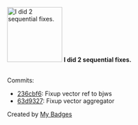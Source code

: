 <img src="https://my-badges.github.io/my-badges/fix-2.png" alt="I did 2 sequential fixes." title="I did 2 sequential fixes." width="128">
<strong>I did 2 sequential fixes.</strong>
<br><br>

Commits:

- <a href="https://github.com/j0sh3rs/home-cluster/commit/236cbf69c1b78efced87d34a2368836bff6409c5">236cbf6</a>: Fixup vector ref to bjws
- <a href="https://github.com/j0sh3rs/home-cluster/commit/63d9327549b4aa6ea4bff10416f2b58175590685">63d9327</a>: Fixup vector aggregator


Created by <a href="https://github.com/my-badges/my-badges">My Badges</a>